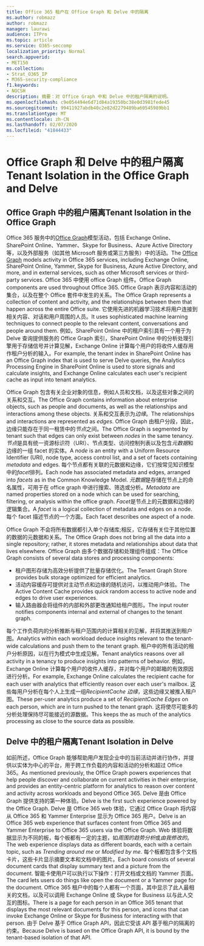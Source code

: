```yaml
---
title: Office 365 租户在 Office Graph 和 Delve 中的隔离
ms.author: robmazz
author: robmazz
manager: laurawi
audience: ITPro
ms.topic: article
ms.service: O365-seccomp
localization_priority: Normal
search.appverid:
- MET150
ms.collection:
- Strat_O365_IP
- M365-security-compliance
f1.keywords:
- NOCSH
description: 摘要：对 Office Graph 中和 Delve 中的租户隔离的说明。
ms.openlocfilehash: c9e054494e6d71d84a19350bc38e0d3981fede45
ms.sourcegitcommit: 99411927abdb40c2e82d2279489ba60545989bb1
ms.translationtype: MT
ms.contentlocale: zh-CN
ms.lasthandoff: 02/07/2020
ms.locfileid: "41844433"
---
```

# <a name="tenant-isolation-in-the-office-graph-and-delve"></a><span data-ttu-id="dba5b-103">Office Graph 和 Delve 中的租户隔离</span><span class="sxs-lookup"><span data-stu-id="dba5b-103">Tenant Isolation in the Office Graph and Delve</span></span>

## <a name="tenant-isolation-in-the-office-graph"></a><span data-ttu-id="dba5b-104">Office Graph 中的租户隔离</span><span class="sxs-lookup"><span data-stu-id="dba5b-104">Tenant Isolation in the Office Graph</span></span>

<span data-ttu-id="dba5b-105">Office 365 服务中的[Office Graph](https://developer.microsoft.com)模型活动，包括 Exchange Online、SharePoint Online、Yammer、Skype for Business、Azure Active Directory 等，以及外部服务（如其他 Microsoft 服务或第三方服务）中的活动。</span><span class="sxs-lookup"><span data-stu-id="dba5b-105">The [Office Graph](https://developer.microsoft.com) models activity in Office 365 services, including Exchange Online, SharePoint Online, Yammer, Skype for Business, Azure Active Directory, and more, and in external services, such as other Microsoft services or third-party services.</span></span> <span data-ttu-id="dba5b-106">Office 365 中使用 office Graph 组件。</span><span class="sxs-lookup"><span data-stu-id="dba5b-106">Office Graph components are used throughout Office 365.</span></span> <span data-ttu-id="dba5b-107">Office Graph 表示内容和活动的集合，以及在整个 Office 套件中发生的关系。</span><span class="sxs-lookup"><span data-stu-id="dba5b-107">The Office Graph represents a collection of content and activity, and the relationships between them that happen across the entire Office suite.</span></span> <span data-ttu-id="dba5b-108">它使用先进的机器学习技术将用户连接到相关内容、对话和用户周围的人员。</span><span class="sxs-lookup"><span data-stu-id="dba5b-108">It uses sophisticated machine learning techniques to connect people to the relevant content, conversations and people around them.</span></span> <span data-ttu-id="dba5b-109">例如，SharePoint Online 中的租户索引具有一个用于为 Delve 查询提供服务的 Office Graph 索引，SharePoint Online 中的分析处理引擎用于存储信号并计算见解，Exchange Online 计算每个用户的将收件人缓存用作租户分析的输入。</span><span class="sxs-lookup"><span data-stu-id="dba5b-109">For example, the tenant index in SharePoint Online has an Office Graph index that is used to serve Delve queries, the Analytics Processing Engine in SharePoint Online is used to store signals and calculate insights, and Exchange Online calculates each user's recipient cache as input into tenant analytics.</span></span>

<span data-ttu-id="dba5b-110">Office Graph 包含有关企业对象的信息，例如人员和文档，以及这些对象之间的关系和交互。</span><span class="sxs-lookup"><span data-stu-id="dba5b-110">The Office Graph contains information about enterprise objects, such as people and documents, as well as the relationships and interactions among these objects.</span></span> <span data-ttu-id="dba5b-111">关系和交互表示为*边缘*。</span><span class="sxs-lookup"><span data-stu-id="dba5b-111">The relationships and interactions are represented as *edges*.</span></span> <span data-ttu-id="dba5b-112">Office Graph 由租户分段，因此，边缘只能存在于同一租赁中的*节点*之间。</span><span class="sxs-lookup"><span data-stu-id="dba5b-112">The Office Graph is segmented by tenant such that edges can only exist between *nodes* in the same tenancy.</span></span> <span data-ttu-id="dba5b-113">*节点*是具有统一资源标识符（URI）、节点类型、访问控制列表以及包含*元数据*和边缘的一组 facet 的实体。</span><span class="sxs-lookup"><span data-stu-id="dba5b-113">A *node* is an entity with a Uniform Resource Identifier (URI), node type, access control list, and a set of facets containing *metadata* and edges.</span></span> <span data-ttu-id="dba5b-114">每个节点都有关联的元数据和边缘，它们按常见知识模型中的*facet*排列。</span><span class="sxs-lookup"><span data-stu-id="dba5b-114">Each node has associated metadata and edges, arranged into *facets* as in the Common Knowledge Model.</span></span> <span data-ttu-id="dba5b-115">*元数据*是存储在节点上的命名属性，可用于在 office graph 中进行搜索、筛选或分析。</span><span class="sxs-lookup"><span data-stu-id="dba5b-115">*Metadata* are named properties stored on a node which can be used for searching, filtering, or analysis within the office graph.</span></span> <span data-ttu-id="dba5b-116">*Facet*是节点上的元数据和边缘的逻辑集合。</span><span class="sxs-lookup"><span data-stu-id="dba5b-116">A *facet* is a logical collection of metadata and edges on a node.</span></span> <span data-ttu-id="dba5b-117">每个 facet 描述节点的一个方面。</span><span class="sxs-lookup"><span data-stu-id="dba5b-117">Each facet describes one aspect of a node.</span></span> 

<span data-ttu-id="dba5b-118">Office Graph 不会将所有数据都引入单个存储库;相反，它存储有关位于其他位置的数据的元数据和关系。</span><span class="sxs-lookup"><span data-stu-id="dba5b-118">The Office Graph does not bring all the data into a single repository; rather, it stores metadata and relationships about data that lives elsewhere.</span></span> <span data-ttu-id="dba5b-119">Office Graph 由多个数据存储和处理组件组成：</span><span class="sxs-lookup"><span data-stu-id="dba5b-119">The Office Graph consists of several data stores and processing components:</span></span>

- <span data-ttu-id="dba5b-120">租户图形存储为高效分析提供了批量存储优化。</span><span class="sxs-lookup"><span data-stu-id="dba5b-120">The Tenant Graph Store provides bulk storage optimized for efficient analytics.</span></span>
- <span data-ttu-id="dba5b-121">活动内容缓存可提供对主动节点和边缘的随机访问，以推动用户体验。</span><span class="sxs-lookup"><span data-stu-id="dba5b-121">The Active Content Cache provides quick random access to active node and edges to drive user experiences.</span></span>
- <span data-ttu-id="dba5b-122">输入路由器会将组件的内部和外部更改通知给租户图形。</span><span class="sxs-lookup"><span data-stu-id="dba5b-122">The input router notifies components internal and external of changes to the tenant graph.</span></span>

<span data-ttu-id="dba5b-123">每个工作负荷内的分析推断与租户范围内的计算相关的见解，并将其推送到租户图。</span><span class="sxs-lookup"><span data-stu-id="dba5b-123">Analytics within each workload deduce insights relevant to the tenant-wide calculations and push them to the tenant graph.</span></span> <span data-ttu-id="dba5b-124">租户中的所有活动的租户分析原因，以在行为模式中生成见解。</span><span class="sxs-lookup"><span data-stu-id="dba5b-124">Tenant analytics reasons over all activity in a tenancy to produce insights into patterns of behavior.</span></span> <span data-ttu-id="dba5b-125">例如，Exchange Online 计算每个用户的收件人缓存，并对每个用户的邮箱的有效原因进行分析。</span><span class="sxs-lookup"><span data-stu-id="dba5b-125">For example, Exchange Online calculates the recipient cache for each user with analytics that efficiently reason over each user's mailbox.</span></span> <span data-ttu-id="dba5b-126">这些每用户分析在每个人上生成一组*RecipientCache 边缘*，这些边缘又被推入租户图。</span><span class="sxs-lookup"><span data-stu-id="dba5b-126">These per-user analytics produce a set of *RecipientCache Edges* on each person, which are in turn pushed to the tenant graph.</span></span> <span data-ttu-id="dba5b-127">这将使尽可能多的分析处理保持尽可能接近的源数据。</span><span class="sxs-lookup"><span data-stu-id="dba5b-127">This keeps the as much of the analytics processing as close to the source data as possible.</span></span>

## <a name="tenant-isolation-in-delve"></a><span data-ttu-id="dba5b-128">Delve 中的租户隔离</span><span class="sxs-lookup"><span data-stu-id="dba5b-128">Tenant Isolation in Delve</span></span>

<span data-ttu-id="dba5b-129">如前所述，Office Graph 能够帮助用户发现企业中的当前活动并进行协作，并提供以实体为中心的平台，用于跨工作负载的内容和活动的分析和超过 Office 365。</span><span class="sxs-lookup"><span data-stu-id="dba5b-129">As mentioned previously, the Office Graph powers experiences that help people discover and collaborate on current activities in their enterprise, and provides an entity-centric platform for analytics to reason over content and activity across workloads and beyond Office 365.</span></span> <span data-ttu-id="dba5b-130">Delve 是由 Office Graph 提供支持的第一种体验。</span><span class="sxs-lookup"><span data-stu-id="dba5b-130">Delve is the first such experience powered by the Office Graph.</span></span>
<span data-ttu-id="dba5b-131">Delve 是 Office 365 web 体验，它通过 Office Graph 将内容从 Office 365 和 Yammer Enterprise 显示为 Office 365 用户。</span><span class="sxs-lookup"><span data-stu-id="dba5b-131">Delve is an Office 365 web experience that surfaces content from Office 365 and Yammer Enterprise to Office 365 users via the Office Graph.</span></span> <span data-ttu-id="dba5b-132">Web 体验将数据显示为不同的板，每个板都有一定的主题，如*周围的趋势分析*或*由我修改的*。</span><span class="sxs-lookup"><span data-stu-id="dba5b-132">The web experience displays data as different boards, each with a certain topic, such as *Trending around me* or *Modified by me*.</span></span> <span data-ttu-id="dba5b-133">每个板都包含多个文档卡片，这些卡片显示摘要文本和文档中的图片。</span><span class="sxs-lookup"><span data-stu-id="dba5b-133">Each board consists of several document cards that display summary text and a picture from the document.</span></span> <span data-ttu-id="dba5b-134">智能卡使用户可以执行以下操作：打开文档或文档的 Yammer 页面。</span><span class="sxs-lookup"><span data-stu-id="dba5b-134">The card lets users do things like open the document or a Yammer page for the document.</span></span> <span data-ttu-id="dba5b-135">Office 365 租户中的每个人都有一个页面，其中显示了此人最相关的文档，以及可以调用 Exchange Online 或 Skype for Business 以与此人交互的图标。</span><span class="sxs-lookup"><span data-stu-id="dba5b-135">There is a page for each person in an Office 365 tenant that displays the most relevant documents for this person, and icons that can invoke Exchange Online or Skype for Business for interacting with that person.</span></span> <span data-ttu-id="dba5b-136">由于 Delve 基于 Office Graph API，因此它受该 API 基于租户的隔离的约束。</span><span class="sxs-lookup"><span data-stu-id="dba5b-136">Because Delve is based on the Office Graph API, it is bound by the tenant-based isolation of that API.</span></span>